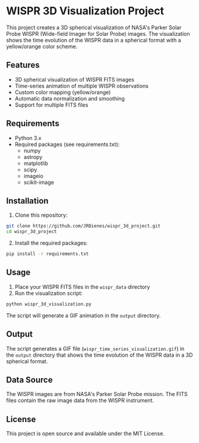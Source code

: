 # WISPR 3D Visualization Project

This project creates a 3D spherical visualization of NASA's Parker Solar Probe WISPR (Wide-field Imager for Solar Probe) images. The visualization shows the time evolution of the WISPR data in a spherical format with a yellow/orange color scheme.

## Features

- 3D spherical visualization of WISPR FITS images
- Time-series animation of multiple WISPR observations
- Custom color mapping (yellow/orange)
- Automatic data normalization and smoothing
- Support for multiple FITS files

## Requirements

- Python 3.x
- Required packages (see requirements.txt):
  - numpy
  - astropy
  - matplotlib
  - scipy
  - imageio
  - scikit-image

## Installation

1. Clone this repository:
```bash
git clone https://github.com/JRDienes/wispr_3d_project.git
cd wispr_3d_project
```

2. Install the required packages:
```bash
pip install -r requirements.txt
```

## Usage

1. Place your WISPR FITS files in the `wispr_data` directory
2. Run the visualization script:
```bash
python wispr_3d_visualization.py
```

The script will generate a GIF animation in the `output` directory.

## Output

The script generates a GIF file (`wispr_time_series_visualization.gif`) in the `output` directory that shows the time evolution of the WISPR data in a 3D spherical format.

## Data Source

The WISPR images are from NASA's Parker Solar Probe mission. The FITS files contain the raw image data from the WISPR instrument.

## License

This project is open source and available under the MIT License. 